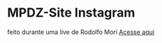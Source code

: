 # MPDZ-Site Instagram
 feito durante uma live de Rodolfo Mori 
 [Acesse aqui](https://quiet-raindrop-0098df.netlify.app/)
